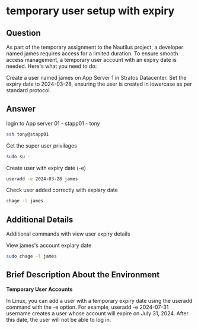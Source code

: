 # temporary user setup with expiry

## Question

As part of the temporary assignment to the Nautilus project, a developer named james requires access for a limited duration. To ensure smooth access management, a temporary user account with an expiry date is needed. Here's what you need to do:

Create a user named james on App Server 1 in Stratos Datacenter. Set the expiry date to 2024-03-28, ensuring the user is created in lowercase as per standard protocol.

## Answer

login to App server 01 - stapp01 - tony
```bash
ssh tony@stapp01
```

Get the super user privilages
```bash
sudo su -
```

Create user with expiry date (-e)
```bash
useradd -e 2024-03-28 james
```

Check user added correctly with expiary date
```bash
chage -l james
```

## Additional Details

Additional commands with view user expiry details

View james's account expiary date
```bash
sudo chage -l james
```

## Brief Description About the Environment

**Temporary User Accounts**

In Linux, you can add a user with a temporary expiry date using the useradd command with the -e option. For example, useradd -e 2024-07-31 username creates a user whose account will expire on July 31, 2024. After this date, the user will not be able to log in.

